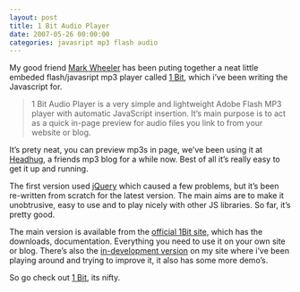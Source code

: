 ```yaml
---
layout: post
title: 1 Bit Audio Player
date: 2007-05-26 00:00:00
categories: javasript mp3 flash audio
---
```


My good friend [Mark Wheeler](http://markwheeler.net/) has been puting together a neat little embeded flash/javasript mp3 player called [1 Bit](http://1bit.markwheeler.net/), which i’ve been writing the Javascript for.

> 1 Bit Audio Player is a very simple and lightweight Adobe Flash MP3 player with automatic JavaScript insertion. It’s main purpose is to act as a quick in-page preview for audio files you link to from your website or blog.

It’s prety neat, you can preview mp3s in page, we’ve been using it at [Headhug](http://www.headhug.net/), a friends mp3 blog for a while now. Best of all it’s really easy to get it up and running.

The first version used [jQuery](http://jquery.com/) which caused a few problems, but it’s been re-written from scratch for the latest version. The main aims are to make it unobtrusive, easy to use and to play nicely with other JS libraries. So far, it’s pretty good.

The main version is available from the [official 1Bit site](http://1bit.markwheeler.net/), which has the downloads, documentation. Everything you need to use it on your own site or blog. There’s also the [in-development version](/code/1bit/) on my site where i’ve been playing around and trying to improve it, it also has some more demo’s.

So go check out [1 Bit](http://1bit.markwheeler.net/), its nifty.
